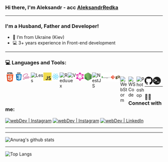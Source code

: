 ### Hi there, I'm Aleksandr - acc [AleksandrRedka][github]
***
### I'm a Husband, Father and Developer!
- 📍 I’m from Ukraine (Kiev)
- 💻 3+ years experience in Front-end development
***

### 💻 Languages and Tools:

[<img align="left" alt="HTML5" width="30px" src="https://raw.githubusercontent.com/github/explore/80688e429a7d4ef2fca1e82350fe8e3517d3494d/topics/html/html.png" />][resume]
[<img align="left" alt="CSS3" width="26px" src="https://raw.githubusercontent.com/github/explore/80688e429a7d4ef2fca1e82350fe8e3517d3494d/topics/css/css.png" />][resume]
[<img align="left" alt="Sass" width="26px" src="https://raw.githubusercontent.com/github/explore/80688e429a7d4ef2fca1e82350fe8e3517d3494d/topics/sass/sass.png" />][resume]
[<img align="left" alt="Less" width="40px" src="https://upload.wikimedia.org/wikipedia/commons/thumb/8/81/LESS_Logo.svg/359px-LESS_Logo.svg.png" />][resume]
[<img align="left" alt="JavaScript" width="26px" src="https://raw.githubusercontent.com/github/explore/80688e429a7d4ef2fca1e82350fe8e3517d3494d/topics/javascript/javascript.png" />][resume]
[<img align="left" alt="React" width="26px" src="https://raw.githubusercontent.com/github/explore/80688e429a7d4ef2fca1e82350fe8e3517d3494d/topics/react/react.png" />][resume]
[<img align="left" alt="Redux" width="26px" src="https://raw.githubusercontent.com/reduxjs/redux/master/logo/logo.png" />][resume]
[<img align="left" alt="Vue" width="26px" src="https://camo.githubusercontent.com/728ce9f78c3139e76fa69925ad7cc502e32795d2/68747470733a2f2f7675656a732e6f72672f696d616765732f6c6f676f2e706e67" />][resume]
[<img align="left" alt="GraphQL" width="26px" src="https://raw.githubusercontent.com/github/explore/80688e429a7d4ef2fca1e82350fe8e3517d3494d/topics/graphql/graphql.png" />][resume]
[<img align="left" alt="Node.js" width="26px" src="https://raw.githubusercontent.com/github/explore/80688e429a7d4ef2fca1e82350fe8e3517d3494d/topics/nodejs/nodejs.png" />][resume]
[<img align="left" alt="NestJS" width="30px" src="https://camo.githubusercontent.com/c4fd9ae4b5274b73d4d51c42263409ce74572040/68747470733a2f2f6e6573746a732e636f6d2f696d672f6c6f676f2d736d616c6c2e737667" />][resume]
[<img align="left" alt="MongoDB" width="30px" src="https://raw.githubusercontent.com/github/explore/80688e429a7d4ef2fca1e82350fe8e3517d3494d/topics/mongodb/mongodb.png" />][resume]
[<img align="left" alt="Git" width="30px" src="https://raw.githubusercontent.com/github/explore/80688e429a7d4ef2fca1e82350fe8e3517d3494d/topics/git/git.png" />][resume]

##

[<img align="left" alt="WebStorm" width="26px" src="https://cdn.freebiesupply.com/logos/large/2x/webstorm-icon-logo-svg-vector.svg" />][resume]
[<img align="left" alt="WSCode" width="26px" src="https://upload.wikimedia.org/wikipedia/commons/thumb/2/2d/Visual_Studio_Code_1.18_icon.svg/1028px-Visual_Studio_Code_1.18_icon.svg.png" />][resume]
[<img align="left" alt="Photoshop" width="26px" src="https://upload.wikimedia.org/wikipedia/commons/thumb/2/20/Photoshop_CC_icon.png/615px-Photoshop_CC_icon.png" />][resume]
[<img align="left" alt="GitHub" width="26px" src="https://raw.githubusercontent.com/github/explore/78df643247d429f6cc873026c0622819ad797942/topics/github/github.png" />][resume]
[<img align="left" alt="Terminal" width="26px" src="https://raw.githubusercontent.com/github/explore/80688e429a7d4ef2fca1e82350fe8e3517d3494d/topics/terminal/terminal.png" />][resume]

<br/>

***
### 🤝📱 Connect with me:

[<img align="center" alt="webDev | Instagram" width="35px" src="https://cdn.jsdelivr.net/npm/simple-icons@v3/icons/facebook.svg" />][facebook]
[<img align="center" alt="webDev | Instagram" width="35px" src="https://cdn.jsdelivr.net/npm/simple-icons@v3/icons/instagram.svg" />][instagram]
[<img align="center" alt="webDev | LinkedIn" width="35px" src="https://cdn.jsdelivr.net/npm/simple-icons@v3/icons/linkedin.svg" />][linkedin]

---
---

![Anurag's github stats](https://github-readme-stats.vercel.app/api?username=AleksandrRedka&count_private=true&show_icons=true&theme=algolia)

---

![Top Langs](https://github-readme-stats.vercel.app/api/top-langs/?username=AleksandrRedka&layout=compact&hide=typescript&theme=algolia)



[github]: https://github.com/AleksandrRedka
[facebook]: https://www.facebook.com/AlxRedka/
[instagram]: https://www.instagram.com/r_e_d_k_a_/
[linkedin]: https://www.linkedin.com/in/aredka/
[resume]: https://www.canva.com/design/DADLhImWi38/zwR8GKGmgDQqzaJQIuxgEw/view?utm_content=DADLhImWi38&utm_campaign=designshare&utm_medium=link&utm_source=sharebutton
